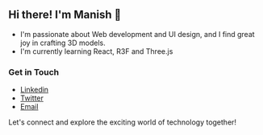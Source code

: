 ## Hi there! I'm Manish 👋

* I'm passionate about Web development and UI design, and I find great joy in crafting 3D models.
* I'm currently learning React, R3F and Three.js

### Get in Touch

- [Linkedin](www.linkedin.com/in/manish1803)
- [Twitter](https://twitter.com/Manish1803_)
- [Email](mailto:patilmanishp18@gmail.com)

Let's connect and explore the exciting world of technology together!

<!--
**Manish1803/Manish1803** is a ✨ _special_ ✨ repository because its `README.md` (this file) appears on your GitHub profile.

Here are some ideas to get you started:

- 🔭 I’m currently working on ...
- 🌱 I’m currently learning ...
- 👯 I’m looking to collaborate on ...
- 🤔 I’m looking for help with ...
- 💬 Ask me about ...
- 📫 How to reach me: ...
- 😄 Pronouns: ...
- ⚡ Fun fact: ...
-->
